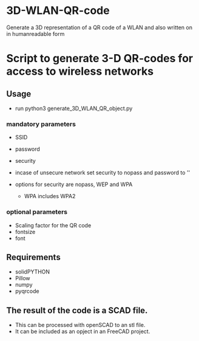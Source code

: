# 3D-WLAN-QR-code
Generate a 3D representation of a QR code of a WLAN and also written on in humanreadable form 
# Script to generate 3-D QR-codes for access to wireless networks

## Usage

* run python3 generate_3D_WLAN_QR_object.py 

### mandatory parameters
* SSID
* password
* security 

* incase of unsecure network set security to nopass and password to '' 
* options for security are nopass, WEP and WPA 
    * WPA includes WPA2

### optional parameters
   * Scaling factor for the QR code 
   * fontsize
   * font

## Requirements 
   * solidPYTHON
   * Pillow
   * numpy 
   * pyqrcode 

## The result of the code is a SCAD file. 

* This can be processed with openSCAD to an stl file.
* It can be included as an opject in an FreeCAD project.
